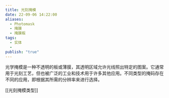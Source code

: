 ```yaml
---
title: 光刻掩模
date: 22-09-06 14:22:00
aliases:
  - Photomask
  - 掩膜
  - 掩膜板
tags:
  - 实体
  - 
publish: "true"
---
```


光学掩模是一种不透明的板或薄膜，其透明区域允许光线照出特定的图案。它通常用于光刻工艺，但也被广泛的工业和技术用于许多其他应用。不同类型的掩码存在不同的应用，即根据其所需的分辨率来进行选择。

[[光刻掩模类型]]
